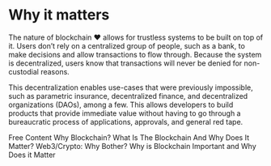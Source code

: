 # Why it matters

The nature of blockchain ❤️ allows for trustless systems to be built on top of it. Users don’t rely on a centralized group of people, such as a bank, to make decisions and allow transactions to flow through. Because the system is decentralized, users know that transactions will never be denied for non-custodial reasons.

This decentralization enables use-cases that were previously impossible, such as parametric insurance, decentralized finance, and decentralized organizations (DAOs), among a few. This allows developers to build products that provide immediate value without having to go through a bureaucratic process of applications, approvals, and general red tape.

<ResourceGroupTitle>Free Content</ResourceGroupTitle>
<BadgeLink colorScheme='yellow' badgeText='Read' href='https://www.blockchain.education/blockchain101/blockchain'>Why Blockchain?</BadgeLink>
<BadgeLink colorScheme='yellow' badgeText='Read' href='https://www.forbes.com/sites/theyec/2020/05/18/what-is-the-blockchain-and-why-does-it-matter/'>What Is The Blockchain And Why Does It Matter?</BadgeLink>
<BadgeLink colorScheme='yellow' badgeText='Read' href='https://continuations.com/post/671863718643105792/web3crypto-why-bother'>Web3/Crypto: Why Bother?</BadgeLink>
<BadgeLink colorScheme='yellow' badgeText='Read' href='https://www.simplilearn.com/tutorials/blockchain-tutorial/why-is-blockchain-important'>Why is Blockchain Important and Why Does it Matter</BadgeLink>
